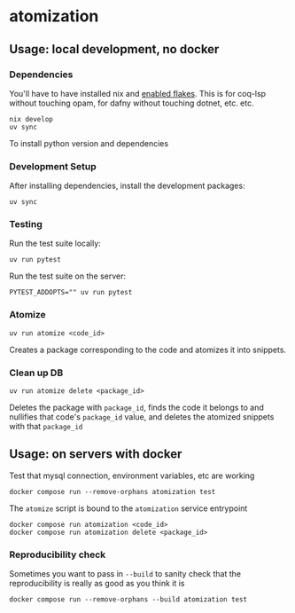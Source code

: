 # atomization

## Usage: local development, no docker

### Dependencies

You'll have to have installed nix and [enabled flakes](https://nixos.wiki/wiki/flakes). This is for coq-lsp without touching opam, for dafny without touching dotnet, etc. etc. 

```base
nix develop
uv sync
```

To install python version and dependencies

### Development Setup

After installing dependencies, install the development packages:

```base
uv sync
```

### Testing

Run the test suite locally:

```
uv run pytest
```

Run the test suite on the server:

```
PYTEST_ADDOPTS="" uv run pytest
```

### Atomize

```base
uv run atomize <code_id>
```

Creates a package corresponding to the code and atomizes it into snippets.

### Clean up DB

```base
uv run atomize delete <package_id>
```

Deletes the package with `package_id`, finds the code it belongs to and nullifies that code's `package_id` value, and deletes the atomized snippets with that `package_id`

## Usage: on servers with docker

Test that mysql connection, environment variables, etc are working

```base
docker compose run --remove-orphans atomization test
```

The `atomize` script is bound to the `atomization` service entrypoint

```base
docker compose run atomization <code_id>
docker compose run atomization delete <package_id>
```

### Reproducibility check

Sometimes you want to pass in `--build` to sanity check that the reproducibility is really as good as you think it is

```base
docker compose run --remove-orphans --build atomization test
```
